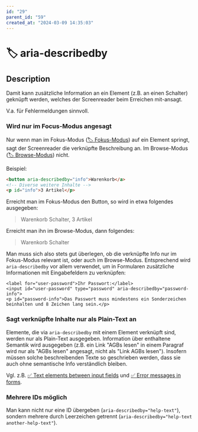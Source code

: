 ```yaml
---
id: "29"
parent_id: "59"
created_at: "2024-03-09 14:35:03"
---
```


# 🏷️ aria-describedby

## Description

Damit kann zusätzliche Information an ein Element (z.B. an einen Schalter) geknüpft werden, welches der Screenreader beim Erreichen mit-ansagt.

V.a. für Fehlermeldungen sinnvoll.

### Wird nur im Focus-Modus angesagt

Nur wenn man im Fokus-Modus ([🏷️ Fokus-Modus](/en/tags/fokus-modus)) auf ein Element springt, sagt der Screenreader die verknüpfte Beschreibung an. Im Browse-Modus ([🏷️ Browse-Modus](/en/tags/browse-modus)) nicht.

Beispiel:

```html
<button aria-describedby="info">Warenkorb</a>
<!-- Diverse weitere Inhalte -->
<p id="info">3 Artikel</p>
```

Erreicht man im Fokus-Modus den Button, so wird in etwa folgendes ausgegeben:

> Warenkorb Schalter, 3 Artikel

Erreicht man ihn im Browse-Modus, dann folgendes:

> Warenkorb Schalter

Man muss sich also stets gut überlegen, ob die verknüpfte Info nur im Fokus-Modus relevant ist, oder auch im Browse-Modus. Entsprechend wird `aria-describedby` vor allem verwendet, um in Formularen zusätzliche Informationen mit Eingabefeldern zu verknüpfen:

```
<label for="user-password">Ihr Passwort:</label>
<input id="user-password" type="password" aria-describedby="password-info">
<p id="password-info">Das Passwort muss mindestens ein Sonderzeichen beinhalten und 8 Zeichen lang sein.</p>
```

### Sagt verknüpfte Inhalte nur als Plain-Text an

Elemente, die via `aria-describedby` mit einem Element verknüpft sind, werden nur als Plain-Text ausgegeben. Information über enthaltene Semantik wird ausgegeben (z.B. ein Link "AGBs lesen" in einem Paragraf wird nur als "AGBs lesen" angesagt, nicht als "Link AGBs lesen"). Insofern müssen solche beschreibenden Texte so geschrieben werden, dass sie auch ohne semantische Info verständlich bleiben.

Vgl. z.B. [✅ Text elements between input fields](/en/wcag/1.3.1c-forms-labels-and-fieldsets/text-elements-between-input-fields) und [✅ Error messages in forms](/en/wcag/3.3.1-error-identification/error-messages-in-forms).

### Mehrere IDs möglich

Man kann nicht nur eine ID übergeben (`aria-describedby="help-text"`), sondern mehrere durch Leerzeichen getrennt (`aria-describedby="help-text another-help-text"`).